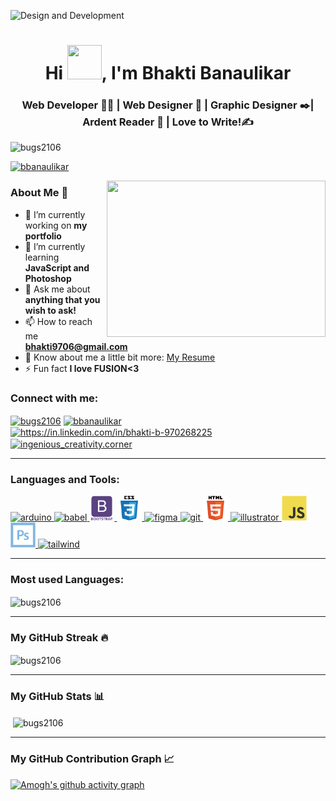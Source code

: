 

<!--
### Hi there 👋
**bugs2106/bugs2106** is a ✨ _special_ ✨ repository because its `README.md` (this file) appears on your GitHub profile.

Here are some ideas to get you started:

- 🔭 I’m currently working on ...
- 🌱 I’m currently learning ...
- 👯 I’m looking to collaborate on ...
- 🤔 I’m looking for help with ...
- 💬 Ask me about ...
- 📫 How to reach me: ...
- 😄 Pronouns: ...
- ⚡ Fun fact: ...
-->
![Design and Development](https://github.com/bugs2106/bugs2106/blob/main/github-banner.png)
<h1 align="center">Hi <img src="https://github.com/mitul3737/mitul3737/blob/main/Wave.gif" height="55px" width="55px">, I'm Bhakti Banaulikar</h1>
<h3 align="center">Web Developer 👩‍💻 | Web Designer 🎨  | Graphic Designer ✒️| Ardent Reader 📖 | Love to Write!✍️</h3>

<p align="left"> <img src="https://komarev.com/ghpvc/?username=bugs2106&label=Profile%20views&color=0e75b6&style=flat" alt="bugs2106" /> </p>

<p align="left"> <a href="https://twitter.com/bbanaulikar" target="blank"><img src="https://img.shields.io/twitter/follow/bbanaulikar?logo=twitter&style=for-the-badge" alt="bbanaulikar" /></a> </p>


<img align="right" src="https://github.com/bugs2106/bugs2106/blob/main/giphy.gif" height="250px" width="350px">


### About Me 🚀
- 🔭 I’m currently working on **my portfolio**
- 🌱 I’m currently learning **JavaScript and Photoshop**
- 💬 Ask me about **anything that you wish to ask!**
- 📫 How to reach me **bhakti9706@gmail.com**
- 📄 Know about me a little bit more: <a href="https://drive.google.com/file/d/1lEY5Inw89ChmfySOQoJg_l_HQ1Lbyr9K/view?usp=sharing" target="blank">My Resume</a>
- ⚡ Fun fact **I love FUSION<3**



<h3 align="left">Connect with me:</h3>
<p align="left">
<a href="https://dev.to/bugs2106" target="blank"><img align="center" src="https://cdn.jsdelivr.net/npm/simple-icons@3.0.1/icons/dev-dot-to.svg" alt="bugs2106" height="30" width="40" /></a>
<a href="https://twitter.com/bbanaulikar" target="blank"><img align="center" src="https://raw.githubusercontent.com/rahuldkjain/github-profile-readme-generator/master/src/images/icons/Social/twitter.svg" alt="bbanaulikar" height="30" width="40" /></a>
<a href="https://in.linkedin.com/in/bhakti-b-970268225" target="blank"><img align="center" src="https://raw.githubusercontent.com/rahuldkjain/github-profile-readme-generator/master/src/images/icons/Social/linked-in-alt.svg" alt="https://in.linkedin.com/in/bhakti-b-970268225" height="30" width="40" /></a>
<a href="https://instagram.com/ingenious_creativity.corner" target="blank"><img align="center" src="https://raw.githubusercontent.com/rahuldkjain/github-profile-readme-generator/master/src/images/icons/Social/instagram.svg" alt="ingenious_creativity.corner" height="30" width="40" /></a>
</p>

***

<h3 align="left">Languages and Tools:</h3>
<p align="left"> <a href="https://www.arduino.cc/" target="_blank"> <img src="https://cdn.worldvectorlogo.com/logos/arduino-1.svg" alt="arduino" width="40" height="40"/> </a> <a href="https://babeljs.io/" target="_blank"> <img src="https://www.vectorlogo.zone/logos/babeljs/babeljs-icon.svg" alt="babel" width="40" height="40"/> </a> <a href="https://getbootstrap.com" target="_blank"> <img src="https://raw.githubusercontent.com/devicons/devicon/master/icons/bootstrap/bootstrap-plain-wordmark.svg" alt="bootstrap" width="40" height="40"/> </a> <a href="https://www.w3schools.com/css/" target="_blank"> <img src="https://raw.githubusercontent.com/devicons/devicon/master/icons/css3/css3-original-wordmark.svg" alt="css3" width="40" height="40"/> </a> <a href="https://www.figma.com/" target="_blank"> <img src="https://www.vectorlogo.zone/logos/figma/figma-icon.svg" alt="figma" width="40" height="40"/> </a> <a href="https://git-scm.com/" target="_blank"> <img src="https://www.vectorlogo.zone/logos/git-scm/git-scm-icon.svg" alt="git" width="40" height="40"/> </a> <a href="https://www.w3.org/html/" target="_blank"> <img src="https://raw.githubusercontent.com/devicons/devicon/master/icons/html5/html5-original-wordmark.svg" alt="html5" width="40" height="40"/> </a> <a href="https://www.adobe.com/in/products/illustrator.html" target="_blank"> <img src="https://www.vectorlogo.zone/logos/adobe_illustrator/adobe_illustrator-icon.svg" alt="illustrator" width="40" height="40"/> </a> <a href="https://developer.mozilla.org/en-US/docs/Web/JavaScript" target="_blank"> <img src="https://raw.githubusercontent.com/devicons/devicon/master/icons/javascript/javascript-original.svg" alt="javascript" width="40" height="40"/> </a> <a href="https://www.photoshop.com/en" target="_blank"> <img src="https://raw.githubusercontent.com/devicons/devicon/master/icons/photoshop/photoshop-line.svg" alt="photoshop" width="40" height="40"/> </a> <a href="https://tailwindcss.com/" target="_blank"> <img src="https://www.vectorlogo.zone/logos/tailwindcss/tailwindcss-icon.svg" alt="tailwind" width="40" height="40"/> </a> </p>

***

### Most used Languages:
<p><img align="center" src="https://github-readme-stats.vercel.app/api/top-langs?username=bugs2106&show_icons=true&locale=en&layout=compact&theme=radical" alt="bugs2106" /></p>

***

### My GitHub Streak 🔥
<p><img align="center" src="https://github-readme-streak-stats.herokuapp.com/?user=bugs2106&theme=buefy" alt="bugs2106" width="350" height="140"/></p>

***

### My GitHub Stats 📊
<p>&nbsp;<img align="center" src="https://github-readme-stats.vercel.app/api?username=bugs2106&show_icons=true&locale=en&theme=algolia" alt="bugs2106" /></p>

***




<!--START_SECTION:waka-->

<!--
```text
Python   16 hrs 4 mins   █████████████████████████   100.00 % 
```
-->
<!--END_SECTION:waka-->


<!--..-->

### My GitHub Contribution Graph 📈 
[![Amogh's github activity graph](https://activity-graph.herokuapp.com/graph?username=bugs2106&bg_color=000000&color=fd428e&line=5a0c99&point=1adbce&area=true&hide_border=true)](https://github.com/ashutosh00710/github-readme-activity-graph)


